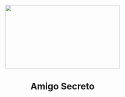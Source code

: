 <p align="center">
  <img width="360" height="200" src="https://github.com/user-attachments/assets/968e3dde-63ef-4be7-9681-fbae6e1b5611">
</p>

<h1 align="center"> Amigo Secreto </h1> 


